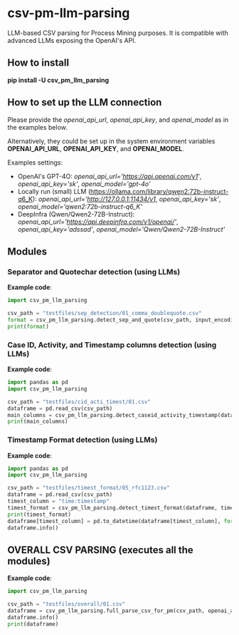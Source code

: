 # csv-pm-llm-parsing

LLM-based CSV parsing for Process Mining purposes.
It is compatible with advanced LLMs exposing the OpenAI's API.

## How to install

**pip install -U csv_pm_llm_parsing**

## How to set up the LLM connection

Please provide the *openai_api_url*, *openai_api_key*, and *openai_model* as in the examples below.

Alternatively, they could be set up in the system environment variables **OPENAI_API_URL**, **OPENAI_API_KEY**, and **OPENAI_MODEL**.

Examples settings:
* OpenAI's GPT-4O: *openai_api_url='https://api.openai.com/v1'*, *openai_api_key='sk'*, *openai_model='gpt-4o'*
* Locally run (small) LLM (https://ollama.com/library/qwen2:72b-instruct-q6_K): *openai_api_url='http://127.0.0.1:11434/v1*, *openai_api_key='sk'*, *openai_model='qwen2:72b-instruct-q6_K'*
* DeepInfra (Qwen/Qwen2-72B-Instruct): *openai_api_url='https://api.deepinfra.com/v1/openai/'*, *openai_api_key='adssad'*, *openai_model='Qwen/Qwen2-72B-Instruct'*

## Modules

### Separator and Quotechar detection (using LLMs)

**Example code**:

```python
import csv_pm_llm_parsing  

csv_path = "testfiles/sep_detection/01_comma_doublequote.csv"  
format = csv_pm_llm_parsing.detect_sep_and_quote(csv_path, input_encoding="utf-8", openai_api_url="https://api.openai.com/v1", openai_api_key="sk-", openai_model="gpt-4o", return_detected_sep=True)  
print(format)  
```

### Case ID, Activity, and Timestamp columns detection (using LLMs)

**Example code**:

```python
import pandas as pd  
import csv_pm_llm_parsing  

csv_path = "testfiles/cid_acti_timest/01.csv"  
dataframe = pd.read_csv(csv_path)  
main_columns = csv_pm_llm_parsing.detect_caseid_activity_timestamp(dataframe, openai_api_url="https://api.openai.com/v1", openai_api_key="sk-", openai_model="gpt-4o", return_suggestions=True)  
print(main_columns)  
```

### Timestamp Format detection (using LLMs)

**Example code**:

```python
import pandas as pd  
import csv_pm_llm_parsing  

csv_path = "testfiles/timest_format/05_rfc1123.csv"  
dataframe = pd.read_csv(csv_path)  
timest_column = "time:timestamp"  
timest_format = csv_pm_llm_parsing.detect_timest_format(dataframe, timest_column=timest_column, openai_api_url="https://api.openai.com/v1", openai_api_key="sk-", openai_model="gpt-4o", return_timest_format=True)  
print(timest_format)  
dataframe[timest_column] = pd.to_datetime(dataframe[timest_column], format=timest_format)  
dataframe.info()  
```

## OVERALL CSV PARSING (executes all the modules)

**Example code**:

```python
import csv_pm_llm_parsing  

csv_path = "testfiles/overall/01.csv"  
dataframe = csv_pm_llm_parsing.full_parse_csv_for_pm(csv_path, openai_api_url="https://api.openai.com/v1", openai_api_key="sk-", openai_model="gpt-4o")  
dataframe.info()  
print(dataframe)  
```